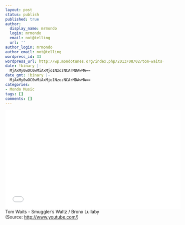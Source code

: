 ```yaml
---
layout: post
status: publish
published: true
author:
  display_name: mrmondo
  login: mrmondo
  email: not@telling
  url: ''
author_login: mrmondo
author_email: not@telling
wordpress_id: 33
wordpress_url: http://wp.mondotunes.org/index.php/2013/08/02/tom-waits-smugglers-waltz-bronx-lullaby/
date: !binary |-
  MjAxMy0wOC0wMiAxMjo1NzozNCArMDAwMA==
date_gmt: !binary |-
  MjAxMy0wOC0wMiAxMjo1NzozNCArMDAwMA==
categories:
- Mondo Music
tags: []
comments: []
---
```

<iframe width="560" height="315" src="//www.youtube.com/embed/BgV9QCzXm0I" frameborder="0"> </iframe>
Tom Waits - Smuggler&#8217;s Waltz / Bronx Lullaby
<div class="attribution">(<span>Source:</span> <a href="http://www.youtube.com/">http://www.youtube.com/</a>)</div>
